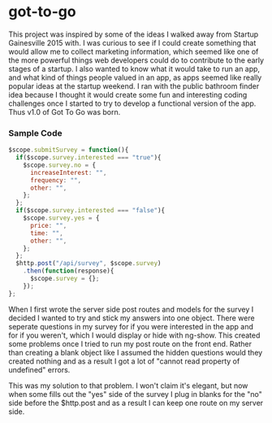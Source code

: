 # got-to-go

This project was inspired by some of the ideas I walked away from Startup Gainesville 2015 with. I was curious to see if I could create something that would allow me to collect marketing information, which seemed like one of the more powerful things web developers could do to contribute to the early stages of a startup. I also wanted to know what it would take to run an app, and what kind of things people valued in an app, as apps seemed like really popular ideas at the startup weekend. I ran with the public bathroom finder idea because I thought it would create some fun and interesting coding challenges once I started to try to develop a functional version of the app. Thus v1.0 of Got To Go was born.

### Sample Code

```JavaScript
$scope.submitSurvey = function(){
  if($scope.survey.interested === "true"){
    $scope.survey.no = {
      increaseInterest: "",
      frequency: "",
      other: "",
    };
  };
  if($scope.survey.interested === "false"){
    $scope.survey.yes = {
      price: "",
      time: "",
      other: "",
    };
  };
  $http.post("/api/survey", $scope.survey)
    .then(function(response){
      $scope.survey = {};
    });
};
```

When I first wrote the server side post routes and models for the survey I decided I wanted to try and stick my answers into one object. There were seperate questions in my survey for if you were interested in the app and for if you weren't, which I would display or hide with ng-show. This created some problems once I tried to run my post route on the front end. Rather than creating a blank object like I assumed the hidden questions would they created nothing and as a result I got a lot of "cannot read property of undefined" errors.

This was my solution to that problem. I won't claim it's elegant, but now when some fills out the "yes" side of the survey I plug in blanks for the "no" side before the $http.post and as a result I can keep one route on my server side.
